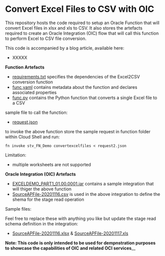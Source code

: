 # Convert Excel Files to CSV with OIC

This repository hosts the code required to setup an Oracle Function that will convert Excel files in xlsx and xls to CSV. It also stores the artefacts required to create an Oracle Integration (OIC) flow that will call this function to perform Excel to CSV file conversion. 

This code is accompanied by a blog article, available here: 
- XXXXX

**Function Artefacts**

- [requirements.txt](requirements.txt) specifies the dependencies of the Excel2CSV conversion function
- [func.yaml](func.yaml) contains metadata about the function and declares associated properties
- [func.py](func.py) contains the Python function that converts a single Excel file to a CSV

sample file to call the function:
- [request.json](request.json)

to invoke the above function store the sample request in function folder within Cloud Shell and run:

  `fn invoke stv_FN_Demo convertexcelfiles < request2.json`
  
 Limitation: 
 - multiple worksheets are not supported

**Oracle Integration (OIC) Artefacts**

- [EXCELDEMO_PART1_01.00.0001.iar](EXCELDEMO_PART1_01.00.0001.iar) contains a sample integration that will thiger the above function 
- [SourceAPFile-20201116.csv](SourceAPFile-20201116.csv) is used in the above integration to define the shema for the stage read operation

Sample files: 

Feel free to replace these with anything you like but update the stage read schema definition in the integration:
- [SourceAPFile-20201116.xlsx](SourceAPFile-20201116.xlsx) & [SourceAPFile-20201117.xls](SourceAPFile-20201117.xls)


**Note: This code is only intended to be used for dempnstration purposes to showcase the capabilities of OIC and related OCI services**__
